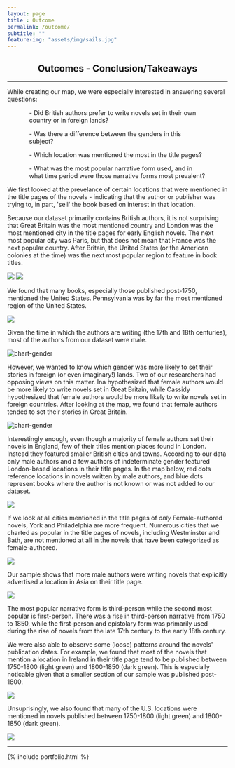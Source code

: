 ```yaml
---
layout: page
title : Outcome
permalink: /outcome/
subtitle: ""
feature-img: "assets/img/sails.jpg"
---
```

<html>
  <head>
    <meta name="viewport" content="width=device-width, initial-scale=1">
  </head>
  <body>
    <h2 style="text-align:center">Outcomes - Conclusion/Takeaways</h2>
    <hr>
  
<p>While creating our map, we were especially interested in answering several questions:</p>
 
<p style="margin-left: 50px; margin-right: 50px"> - Did British authors prefer to write novels set in their own country or in foreign lands?</p>
<p style="margin-left: 50px; margin-right: 50px">- Was there a difference between the genders in this subject?</p>
<p style="margin-left: 50px; margin-right: 50px">- Which location was mentioned the most in the title pages?</p>
<p style="margin-left: 50px; margin-right: 50px">- What was the most popular narrative form used, and in what time period were those narrative forms most prevalent?</p>

<p> We first looked at the prevelance of certain locations that were mentioned in the title pages of the novels - indicating that the author or publisher was trying to, in part, 'sell' the book based on interest in that location. </p> 

<p>Because our dataset primarily contains British authors, it is not surprising that Great Britain was the most mentioned country and London was the most mentioned city in the title pages for early English novels. The next most popular city was Paris, but that does not mean that France was the next popular country. After Britain, the United States (or the American colonies at the time) was the next most popular region to feature in book titles.</p>


<img src="{{ site.baseurl }}/assets/img/outcome/outcome_popularlocations_updated.jpg">
<img src="{{ site.baseurl }}/assets/img/outcome/outcome_cities.jpg">

<p>We found that many books, especially those published post-1750, mentioned the United States. Pennsylvania was by far the most mentioned region of the United States.</p>

<img src="{{ site.baseurl }}/assets/img/outcome/outcome_locations_USregions.png">

<p>Given the time in which the authors are writing (the 17th and 18th centuries), most of the authors from our dataset were male.</P>

<img src="{{ site.baseurl }}/assets/img/outcome/chart-gender.jpg" alt="chart-gender">

<p>However, we wanted to know which gender was more likely to set their stories in foreign (or even imaginary!) lands. Two of our researchers had opposing views on this matter. Ina hypothesized that female authors would be more likely to write novels set in Great Britain, while Cassidy hypothesized that female authors would be more likely to write novels set in foreign countries. After looking at the map, we found that female authors tended to set their stories in Great Britain.</p>

<img src="{{ site.baseurl }}/assets/img/outcome/outcome_popularity_female.jpg" alt="chart-gender">
  
<p>Interestingly enough, even though a majority of female authors set their novels in England, few of their titles mention places found in London. Instead they featured smaller British cities and towns. According to our data only male authors and a few authors of indeterminate gender featured London-based locations in their title pages. In the map below, red dots reference locations in novels written by male authors, and blue dots represent books where the author is not known or was not added to our dataset.  
</p>

<img src="{{ site.baseurl }}/assets/img/outcome/gender_London.png">

<p>If we look at all cities mentioned in the title pages of <i>only</i> Female-authored novels, York and Philadelphia are more frequent. Numerous cities that we charted as popular in the title pages of novels, including Westminster and Bath, are not mentioned at all in the novels that have been categorized as female-authored.</p>
  
<img src="{{ site.baseurl }}/assets/img/outcome_cities_female.jpg">

<p> Our sample shows that more male authors were writing novels that explicitly advertised a location in Asia on their title page.</p>

<img src="{{ site.baseurl }}/assets/img/outcome/outcome_gender_Asia.png">


<p>The most popular narrative form is third-person while the second most popular is first-person. There was a rise in third-person narrative from 1750 to 1850, while the first-person and epistolary form was primarily used during the rise of novels from the late 17th century to the early 18th century. 
</p>

<p> We were also able to observe some (loose) patterns around the novels' publication dates. For example, we found that most of the novels that mention a location in Ireland in their title page tend to be published between 1750-1800 (light green) and 1800-1850 (dark green). This is especially noticable given that a smaller section of our sample was published post-1800.</p>

<img src="{{ site.baseurl }}/assets/img/outcome/dates_Ireland.png">

<p> Unsuprisingly, we also found that many of the U.S. locations were mentioned in novels published between 1750-1800 (light green) and 1800-1850 (dark green).</p>
  
<img src="{{ site.baseurl }}/assets/img/outcome/dates_US.png">

<hr> 

{% include portfolio.html %}
